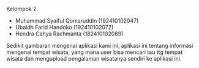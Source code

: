 Kelompok 2
- Muhammad Syaiful Qomaruddin (192410102047)
- Ubaidh Farid Handoko (192410102072)
- Hendra Cahya Rachmanta (182410102069)

Sedikit gambaran mengenai aplikasi kami ini, aplikasi
ini tentang informasi mengenai tempat wisata,
yang mana user bisa mencari tau ttg tempat wisata
dan mengupload pengalaman wisatanya sendiri ke
aplikasi ini.
